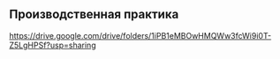 Производственная практика
---
https://drive.google.com/drive/folders/1iPB1eMBOwHMQWw3fcWi9i0T-Z5LgHPSf?usp=sharing
